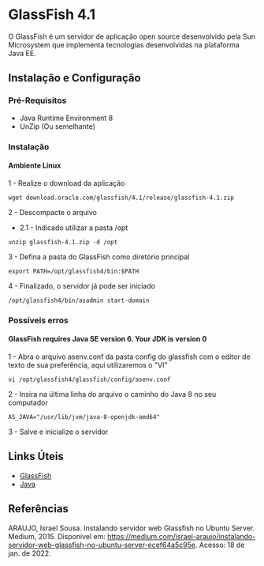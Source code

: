 # GlassFish 4.1

O GlassFish é um servidor de aplicação open source desenvolvido pela Sun Microsystem que implementa tecnologias desenvolvidas na plataforma Java EE.

## Instalação e Configuração

### Pré-Requisitos

* Java Runtime Environment 8 
* UnZip (Ou semelhante)

### Instalação

#### Ambiente Linux

1 - Realize o download da aplicação
```
wget download.oracle.com/glassfish/4.1/release/glassfish-4.1.zip
```

2 - Descompacte o arquivo
* 2.1 - Indicado utilizar a pasta /opt
```
unzip glassfish-4.1.zip -d /opt
```
3 - Defina a pasta do GlassFish como diretório principal
```
export PATH=/opt/glassfish4/bin:$PATH
```

4 - Finalizado, o servidor já pode ser iniciado
```
/opt/glassfish4/bin/asadmin start-domain
```

### Possíveis erros

#### GlassFish requires Java SE version 6.  Your JDK is version 0

1 - Abra o arquivo asenv.conf da pasta config do glassfish com o editor de texto de sua preferência, aqui utilizaremos o "VI"
```
vi /opt/glassfish4/glassfish/config/asenv.conf
```

2 - Insira na última linha do arquivo o caminho do Java 8 no seu computador
```
AS_JAVA="/usr/lib/jvm/java-8-openjdk-amd64"
```
3 - Salve e inicialize o servidor

## Links Úteis

* [GlassFish](https://javaee.github.io/glassfish/)
* [Java](https://www.java.com/pt-BR/)

## Referências

ARAUJO, Israel Sousa. Instalando servidor web Glassfish no Ubuntu Server. Medium, 2015. Disponível em: <https://medium.com/israel-araujo/instalando-servidor-web-glassfish-no-ubuntu-server-ecef64a5c95e>. Acesso: 18 de jan. de 2022.
